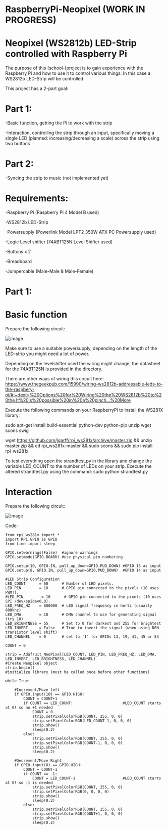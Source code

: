 # RaspberryPi-Neopixel (WORK IN PROGRESS)

# Neopixel (WS2812b) LED-Strip controlled with Raspberry Pi

The purpose of this (school-)project is to gain experience with the Raspberry Pi and how to use it to control various things.
In this case a WS2812b LED-Strip will be controlled.

This project has a 2-part goal:

# Part 1:

-Basic function, getting the Pi to work with the strip

-Interaction, controlling the strip through an input, specifically moving a single LED (planned: increasing/decreasing a scale) across the strip using two buttons

# Part 2:

-Syncing the strip to music (not implemented yet)

# Requirements:

-Raspberry Pi (Raspberry Pi 4 Model B used)

-WS2812b LED-Strip

-Powersupply (Powerlink Model LPT2 350W ATX PC Powersupply used)

-Logic Level shifter (74ABT125N Level Shifter used)

-Buttons x 2

-Breadboard

-Jumpercable (Male-Male & Male-Female)

# Part 1:
# Basic function

Prepare the following circuit:

![image](https://user-images.githubusercontent.com/72065170/112108712-dd67bb80-8bb0-11eb-9eb3-253b68de7269.png)

Make sure to use a suitable powersupply, depending on the length of the LED-strip you might need a lot of power.

Depending on the levelshifter used the wiring might change, the datasheet for the 74ABT125N is provided in the directory.

There are other ways of wiring this circuit here: https://www.thegeekpub.com/15990/wiring-ws2812b-addressable-leds-to-the-raspbery-pi/#:~:text=%20Options%20for%20Wiring%20the%20WS2812b%20to%20the,It%20is%20possible%20in%20a%20pinch...%20More

Execute the following commands on your RaspberryPi to install the WS281X library:

sudo apt-get install build-essential python-dev python-pip unzip wget scons swig

wget https://github.com/jgarff/rpi_ws281x/archive/master.zip && unzip master.zip && cd rpi_ws281x-master && sudo scons && sudo pip install rpi_ws281x

To test everything open the strandtest.py in the library and change the variable LED_COUNT to the number of LEDs on your strip.
Execute the altered strandtest.py using the command: sudo python strandtest.py


# Interaction

Prepare the following circuit:

![image](https://user-images.githubusercontent.com/72065170/112120388-751fd680-8bbe-11eb-8781-fa61fd438b65.png)


Code:

    from rpi_ws281x import *
    import RPi.GPIO as GPIO
    from time import sleep

    GPIO.setwarnings(False)  #ignore warnings
    GPIO.setmode(GPIO.BOARD) #use physical pin numbering

    GPIO.setup(10, GPIO.IN, pull_up_down=GPIO.PUD_DOWN) #GPIO 15 as input
    GPIO.setup(8, GPIO.IN, pull_up_down=GPIO.PUD_DOWN)  #GPIO 14 as input

    #LED Strip Configuration
    LED_COUNT      = 68      # Number of LED pixels.
    LED_PIN        = 18      # GPIO pin connected to the pixels (18 uses PWM!).
    #LED_PIN        = 10      # GPIO pin connected to the pixels (10 uses SPI /dev/spidev0.0).
    LED_FREQ_HZ    = 800000  # LED signal frequency in hertz (usually 800khz)
    LED_DMA        = 10      # DMA channel to use for generating signal (try 10)
    LED_BRIGHTNESS = 55      # Set to 0 for darkest and 255 for brightest
    LED_INVERT     = False   # True to invert the signal (when using NPN transistor level shift)
    LED_CHANNEL    = 0       # set to '1' for GPIOs 13, 19, 41, 45 or 53

    COUNT = 0

    strip = Adafruit_NeoPixel(LED_COUNT, LED_PIN, LED_FREQ_HZ, LED_DMA, LED_INVERT, LED_BRIGHTNESS, LED_CHANNEL)
    #Create Neopixel object
    strip.begin()
    #initialize library (must be called once before other functions)

    while True:
    
        #Increment/Move left
        if GPIO.input(10) == GPIO.HIGH:
            COUNT = COUNT+1
            if COUNT == LED_COUNT:                      #LED_COUNT starts at 0! so no +1 needed
                COUNT = 0
                strip.setPixelColorRGB(COUNT, 255, 0, 0)
                strip.setPixelColorRGB(LED_COUNT-1, 0, 0, 0)
                strip.show()
                sleep(0.2)
            else:
                strip.setPixelColorRGB(COUNT, 255, 0, 0)
                strip.setPixelColorRGB(COUNT-1, 0, 0, 0)
                strip.show()
                sleep(0.2)
            
        #Decrement/Move Right 
        if GPIO.input(8) == GPIO.HIGH:
            COUNT = COUNT-1
            if COUNT == -1:
                COUNT = LED_COUNT-1                     #LED_COUNT starts at 0! so -1 is needed
                strip.setPixelColorRGB(COUNT, 255, 0, 0)
                strip.setPixelColorRGB(0, 0, 0, 0)
                strip.show()
                sleep(0.2)
            else:
                strip.setPixelColorRGB(COUNT, 255, 0, 0)
                strip.setPixelColorRGB(COUNT+1, 0, 0, 0)
                strip.show()
                sleep(0.2)
